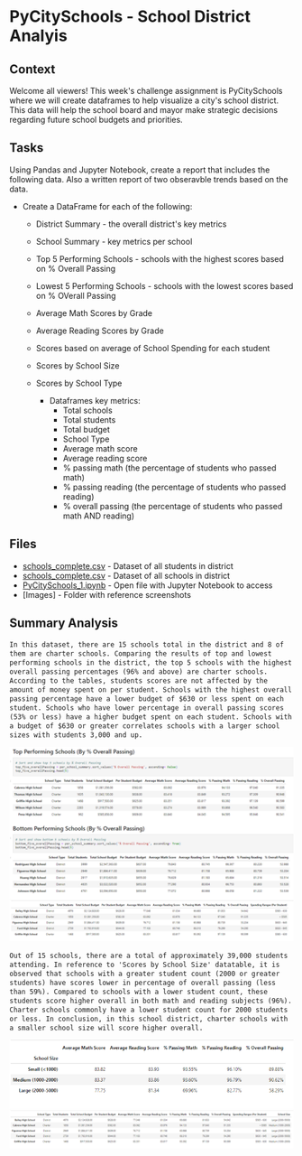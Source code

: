 # PyCitySchools - School District Analyis 

## Context

Welcome all viewers! This week's challenge assignment is PyCitySchools where we will create dataframes to help visualize a city's school district. This data will help the school board and mayor make strategic decisions regarding future school budgets and priorities. 



## Tasks

Using Pandas and Jupyter Notebook, create a report that includes the following data. 
Also a written report of two obseravble trends based on the data. 


* Create a DataFrame for each of the following:

    * District Summary - the overall district's key metrics
    * School Summary - key metrics per school
    * Top 5 Performing Schools - schools with the highest scores based on % Overall Passing
    * Lowest 5 Performing Schools - schools with the lowest scores based on % OVerall Passing
    
    * Average Math Scores by Grade
    * Average Reading Scores by Grade
    * Scores based on average of School Spending for each student
    * Scores by School Size
    * Scores by School Type

        * Dataframes key metrics:
            * Total schools
            * Total students
            * Total budget
            * School Type
            * Average math score
            * Average reading score
            * % passing math (the percentage of students who passed math)
            * % passing reading (the percentage of students who passed reading)
            * % overall passing (the percentage of students who passed math AND reading)


## Files 

* [schools_complete.csv](PyCitySchools/Resources/students_complete.csv) -  Dataset of all students in district
* [schools_complete.csv](PyCitySchools/Resources/schools_complete.csv) - Dataset of all schools in district
* [PyCitySchools_1.ipynb](PyCitySchools/PyCitySchools_1.ipynb) - Open file with Jupyter Notebook to access
* [Images] - Folder with reference screenshots


## Summary Analysis

    In this dataset, there are 15 schools total in the district and 8 of them are charter schools. Comparing the results of top and lowest performing schools in the district, the top 5 schools with the highest overall passing percentages (96% and above) are charter schools. According to the tables, students scores are not affected by the amount of money spent on per student. Schools with the highest overall passing percentage have a lower budget of $630 or less spent on each student. Schools who have lower percentage in overall passing scores (53% or less) have a higher budget spent on each student. Schools with a budget of $630 or greater correlates schools with a larger school sizes with students 3,000 and up. 

![Top_5_and_Lowest5](PyCitySchools/Images/topandlowestperforming.png)
![Scores_SchoolSpending](PyCitySchools/Images/school_spending_scores.png) 


    Out of 15 schools, there are a total of approximately 39,000 students attending. In reference to 'Scores by School Size' datatable, it is observed that schools with a greater student count (2000 or greater students) have scores lower in percentage of overall passing (less than 59%). Compared to schools with a lower student count, these students score higher overall in both math and reading subjects (96%). Charter schools commonly have a lower student count for 2000 students or less. In conclusion, in this school district, charter schools with a smaller school size will score higher overall. 

![Scores_and_School_Sizes](PyCitySchools/Images/scores_sizes.png)
![School_Size](PyCitySchools/Images/school_size.png)




